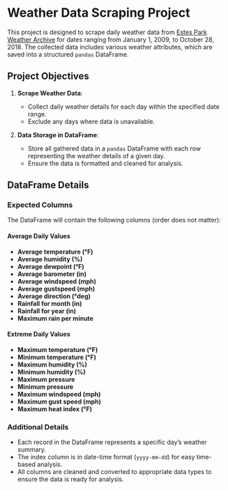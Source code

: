 # Weather Data Scraping Project

This project is designed to scrape daily weather data from [Estes Park Weather Archive](http://www.estesparkweather.net/archive_reports.php?date=200901) for dates ranging from January 1, 2009, to October 28, 2018. The collected data includes various weather attributes, which are saved into a structured `pandas` DataFrame.

## Project Objectives

1. **Scrape Weather Data**:
   - Collect daily weather details for each day within the specified date range.
   - Exclude any days where data is unavailable.

2. **Data Storage in DataFrame**:
   - Store all gathered data in a `pandas` DataFrame with each row representing the weather details of a given day.
   - Ensure the data is formatted and cleaned for analysis.

## DataFrame Details

### Expected Columns

The DataFrame will contain the following columns (order does not matter):

#### Average Daily Values
- **Average temperature (°F)**
- **Average humidity (%)**
- **Average dewpoint (°F)**
- **Average barometer (in)**
- **Average windspeed (mph)**
- **Average gustspeed (mph)**
- **Average direction (°deg)**
- **Rainfall for month (in)**
- **Rainfall for year (in)**
- **Maximum rain per minute**

#### Extreme Daily Values
- **Maximum temperature (°F)**
- **Minimum temperature (°F)**
- **Maximum humidity (%)**
- **Minimum humidity (%)**
- **Maximum pressure**
- **Minimum pressure**
- **Maximum windspeed (mph)**
- **Maximum gust speed (mph)**
- **Maximum heat index (°F)**

### Additional Details

- Each record in the DataFrame represents a specific day’s weather summary.
- The index column is in date-time format (`yyyy-mm-dd`) for easy time-based analysis.
- All columns are cleaned and converted to appropriate data types to ensure the data is ready for analysis.
